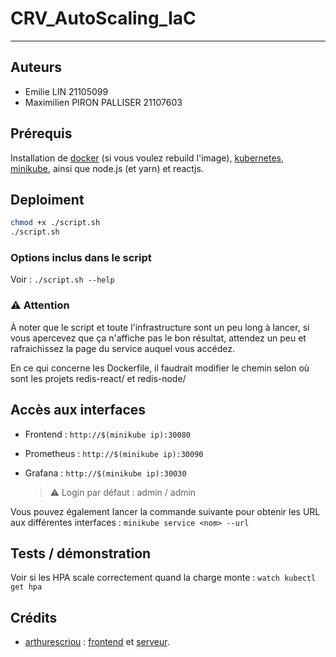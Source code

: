 # CRV_AutoScaling_IaC

---

## Auteurs

- Emilie LIN 21105099
- Maximilien PIRON PALLISER 21107603

## Prérequis 

Installation de [docker](https://developer.fedoraproject.org/tools/docker/docker-installation.html) (si vous voulez rebuild l'image), [kubernetes](https://kubernetes.io/docs/tasks/tools/install-kubectl-linux/), [minikube](https://minikube.sigs.k8s.io/docs/start/?arch=%2Flinux%2Fx86-64%2Fstable%2Fbinary+download), ainsi que node.js (et yarn) et reactjs.

## Deploiment 

```bash
chmod +x ./script.sh
./script.sh
```

### Options inclus dans le script 

Voir : `./script.sh --help`

### ⚠️ Attention

À noter que le script et toute l'infrastructure sont un peu long à lancer, si vous apercevez que ça n'affiche pas le bon résultat, attendez un peu et rafraichissez la page du service auquel vous accédez.

En ce qui concerne les Dockerfile, il faudrait modifier le chemin selon où sont les projets redis-react/ et redis-node/

## Accès aux interfaces 

- Frontend : `http://$(minikube ip):30080`

- Prometheus : `http://$(minikube ip):30090`

- Grafana : `http://$(minikube ip):30030`
    > ⚠️ Login par défaut : admin / admin

Vous pouvez également lancer la commande suivante pour obtenir les URL aux différentes interfaces : `minikube service <nom> --url`

## Tests / démonstration

Voir si les HPA scale correctement quand la charge monte : `watch kubectl get hpa`

## Crédits 

- [arthurescriou](https://github.com/arthurescriou) : [frontend](https://github.com/arthurescriou/redis-react) et [serveur](https://github.com/arthurescriou/redis-node). 
